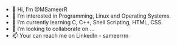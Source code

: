 - 👋 Hi, I’m @MSameerR
- 👀 I’m interested in Programming, Linux and Operating Systems.
- 🌱 I’m currently learning C, C++, Shell Scripting, HTML, CSS.
- 💞️ I’m looking to collaborate on ...
- 📫 Your can reach me on 
LinkedIn - sameerrm

<!---
MSameerR/MSameerR is a ✨ special ✨ repository because its `README.md` (this file) appears on your GitHub profile.
You can click the Preview link to take a look at your changes.
--->
